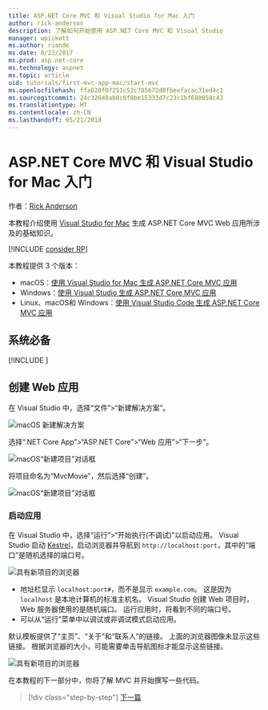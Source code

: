 ```yaml
---
title: ASP.NET Core MVC 和 Visual Studio for Mac 入门
author: rick-anderson
description: 了解如何开始使用 ASP.NET Core MVC 和 Visual Studio
manager: wpickett
ms.author: riande
ms.date: 8/23/2017
ms.prod: asp.net-core
ms.technology: aspnet
ms.topic: article
uid: tutorials/first-mvc-app-mac/start-mvc
ms.openlocfilehash: ffa620f07251c52c785672d8fbeefacac31ed4c1
ms.sourcegitcommit: 24c32648ab0c6f0be15333d7c23c1bf680858c43
ms.translationtype: HT
ms.contentlocale: zh-CN
ms.lasthandoff: 05/21/2018
---
```

# <a name="get-started-with-aspnet-core-mvc-and-visual-studio-for-mac"></a>ASP.NET Core MVC 和 Visual Studio for Mac 入门

作者：[Rick Anderson](https://twitter.com/RickAndMSFT)

本教程介绍使用 [Visual Studio for Mac](https://www.visualstudio.com/vs/visual-studio-mac/) 生成 ASP.NET Core MVC Web 应用所涉及的基础知识。 

[!INCLUDE [consider RP](../../includes/razor.md)]

本教程提供 3 个版本：

* macOS：[使用 Visual Studio for Mac 生成 ASP.NET Core MVC 应用](xref:tutorials/first-mvc-app-mac/start-mvc)
* Windows：[使用 Visual Studio 生成 ASP.NET Core MVC 应用](xref:tutorials/first-mvc-app/start-mvc)
* Linux、macOS和 Windows：[使用 Visual Studio Code 生成 ASP.NET Core MVC 应用](xref:tutorials/first-mvc-app-xplat/start-mvc)

## <a name="prerequisites"></a>系统必备

[!INCLUDE [](~/includes/net-core-prereqs-macos.md)]

## <a name="create-a-web-app"></a>创建 Web 应用

在 Visual Studio 中，选择“文件”>“新建解决方案”。

![macOS 新建解决方案](../first-web-api-mac/_static/sln.png)

选择“.NET Core App”>“ASP.NET Core”>“Web 应用”>“下一步”。

![macOS“新建项目”对话框](start-mvc/1.png)

将项目命名为“MvcMovie”，然后选择“创建”。

![macOS“新建项目”对话框](start-mvc/2.png)

### <a name="launch-the-app"></a>启动应用

在 Visual Studio 中，选择“运行”>“开始执行(不调试)”以启动应用。 Visual Studio 启动 [Kestrel](xref:fundamentals/servers/index#kestrel)，启动浏览器并导航到 `http://localhost:port`，其中的“端口”是随机选择的端口号。

![具有新项目的浏览器](start-mvc/b1.png)

* 地址栏显示 `localhost:port#`，而不是显示 `example.com`。 这是因为 `localhost` 是本地计算机的标准主机名。 Visual Studio 创建 Web 项目时，Web 服务器使用的是随机端口。 运行应用时，将看到不同的端口号。
* 可以从“运行”菜单中以调试或非调试模式启动应用。

默认模板提供了“主页”、“关于”和“联系人”的链接。 上面的浏览器图像未显示这些链接。 根据浏览器的大小，可能需要单击导航图标才能显示这些链接。

![具有新项目的浏览器](start-mvc/b2.png)

在本教程的下一部分中，你将了解 MVC 并开始撰写一些代码。

> [!div class="step-by-step"]
> [下一篇](adding-controller.md)  
